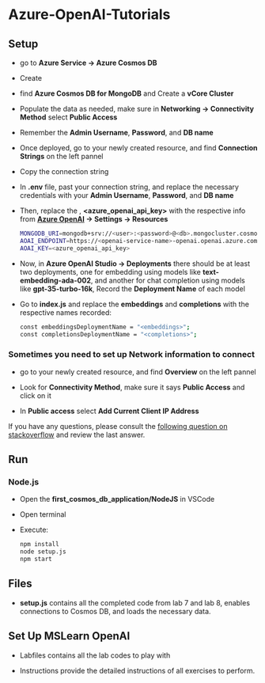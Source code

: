 # Azure-OpenAI-Tutorials

## Setup

- go to **Azure Service -> Azure Cosmos DB**

- Create

- find **Azure Cosmos DB for MongoDB** and Create a **vCore Cluster**

- Populate the data as needed, make sure in **Networking -> Connectivity Method** select **Public Access**

- Remember the **Admin Username**, **Password**, and **DB name**

- Once deployed, go to your newly created resource, and find **Connection Strings** on the left pannel

- Copy the connection string

- In **.env** file, past your connection string, and replace the necessary credentials with your **Admin Username**, **Password**, and **DB name**

- Then, replace the **<openai-service-name>**, **<azure_openai_api_key>** with the respective info from **[Azure OpenAI](https://oai.azure.com) -> Settings -> Resources**

  ```Bash
  MONGODB_URI=mongodb+srv://<user>:<password>@<db>.mongocluster.cosmos.azure.com/?tls=true&authMechanism=SCRAM-SHA-256&retrywrites=false&maxIdleTimeMS=120000
  AOAI_ENDPOINT=https://<openai-service-name>-openai.openai.azure.com/
  AOAI_KEY=<azure_openai_api_key>
  ```

- Now, in **Azure OpenAI Studio -> Deployments** there should be at least two deployments, one for embedding using models like **text-embedding-ada-002**, and another for chat completion using models like **gpt-35-turbo-16k**, Record the **Deployment Name** of each model

- Go to **index.js** and replace the **embeddings** and **completions** with the respective names recorded:

  ```Bash
  const embeddingsDeploymentName = "<embeddings>";
  const completionsDeploymentName = "<completions>";
  ```

### Sometimes you need to set up Network information to connect

- go to your newly created resource, and find **Overview** on the left pannel

- Look for **Connectivity Method**, make sure it says **Public Access** and click on it

- In **Public access** select **Add Current Client IP Address**

If you have any questions, please consult the [following question on stackoverflow](https://stackoverflow.com/questions/78373503/mongoserverselectionerror-server-selection-timed-out-after-30000-ms) and review the last answer.

## Run

### Node.js

- Open the **first_cosmos_db_application/NodeJS** in VSCode

- Open terminal

- Execute:
  ```Bash
  npm install
  node setup.js
  npm start
  ```

## Files

- **setup.js** contains all the completed code from lab 7 and lab 8, enables connections to Cosmos DB, and loads the necessary data.


## Set Up MSLearn OpenAI

- Labfiles contains all the lab codes to play with

- Instructions provide the detailed instructions of all exercises to perform.



